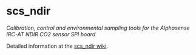 # scs_ndir
_Calibration, control and environmental sampling tools for the Alphasense IRC-AT NDIR CO2 sensor SPI board_

Detailed information at the [scs_ndir wiki](https://github.com/south-coast-science/scs_ndir/wiki).
